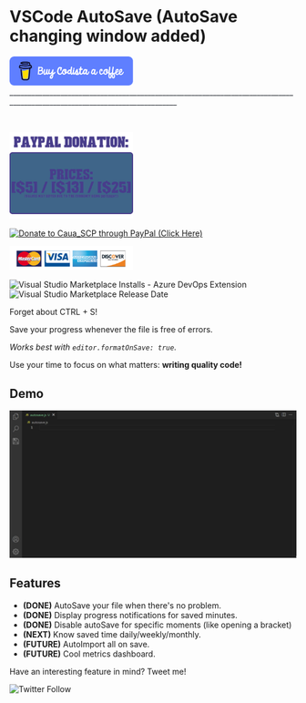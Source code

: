 # VSCode AutoSave (AutoSave changing window added)

<a href="https://www.buymeacoffee.com/codista" target="_blank"><img src="https://github.com/CauaTheKing/vscode-autosave-when-no-error/raw/main/images/buy_codista_a_coffee.png"
alt="Buy Codista a coffee"
title="Buy Codista a coffee"
style="width: 217px !important;" ></a>
<span class="sep" style="color:#21262D">\_\_\_\_\_\_\_\_\_\_\_\_\_\_\_\_\_\_\_\_\_\_\_\_\_\_\_\_\_\_\_\_\_\_\_\_\_\_\_\_\_\_\_\_\_\_\_\_\_\_\_\_\_\_\_\_\_\_\_\_\_\_\_\_\_\_\_\_\_\_\_\_\_\_\_\_\_\_\_\_\_\_\_\_\_\_\_\_\_\_\_\_\_\_\_\_\_\_\_\_\_\_\_\_\_\_\_\_\_\_\_\_\_\_\_\_\_\_\_\_\_\_\_\_</span>

<br>

<img src="https://github.com/CauaTheKing/vscode-autosave-when-no-error/raw/main/images/paypal_donation.png"
alt="Donate to Caua_SCP through PayPal (Header)"
title="Donate to Caua_SCP through PayPal (Header)"
style="width: 217px !important;"></img>

<a href="https://www.paypal.com/donate/?hosted_button_id=QPXFRTVPCHVD4" target="_blank"><img src="https://pics.paypal.com/00/s/Yzc2ZDMyYWQtNWVlMC00NDcyLWI3YzMtMDhmNWM5MjNkYzUx/file.PNG" alt="Donate to Caua_SCP through PayPal (Click Here)"
title="Donate to Caua_SCP through PayPal (Click Here)"
style="height: 60px !important" ></a>

<img src="https://github.com/CauaTheKing/vscode-autosave-when-no-error/raw/main/images/paypal_cards.png"
alt="PayPal Usable Cards"
title="PayPal Usable Cards"
style="width: 217px !important;"></img>

![Visual Studio Marketplace Installs - Azure DevOps Extension](https://img.shields.io/visual-studio-marketplace/azure-devops/installs/total/codista.vscode-autosave)
![Visual Studio Marketplace Release Date](https://img.shields.io/visual-studio-marketplace/release-date/codista.vscode-autosave)

Forget about CTRL + S!

Save your progress whenever the file is free of errors.

_Works best with `editor.formatOnSave: true`._

Use your time to focus on what matters: **writing quality code!**

## Demo

![demo](https://github.com/CB0rghi/vscode-autosave-ext/raw/main/demo.gif)

## Features

-   **(DONE)** AutoSave your file when there's no problem.
-   **(DONE)** Display progress notifications for saved minutes.
-   **(DONE)** Disable autoSave for specific moments (like opening a bracket)
-   **(NEXT)** Know saved time daily/weekly/monthly.
-   **(FUTURE)** AutoImport all on save.
-   **(FUTURE)** Cool metrics dashboard.

Have an interesting feature in mind? Tweet me!

![Twitter Follow](https://img.shields.io/twitter/follow/ocodista?style=social)
